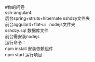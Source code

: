 #你的问卷 <br/>
ssh-angular4<br/>
后台spring+struts+hibernate  sshdzy文件夹<br/>
前台aggular4+flat-ui   nodejs文件夹<br/>
sshdzy.sql 数据库文件 <br/>
前台需安装nodejs<br/>
运行命令：<br/>
npm install  安装依赖组件<br/>
npm start 运行项目<br/>
